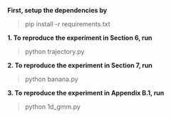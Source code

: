 
**First, setup the dependencies by**
>pip install -r requirements.txt

**1. To reproduce the experiment in Section 6, run**
>python trajectory.py

**2. To reproduce the experiment in Section 7, run**
>python banana.py

**3. To reproduce the experiment in Appendix B.1, run**
>python 1d_gmm.py
